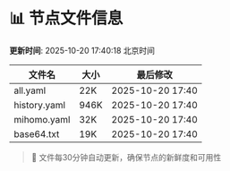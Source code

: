# 📊 节点文件信息

**更新时间**: 2025-10-20 17:40:18 北京时间

| 文件名 | 大小 | 最后修改 |
|--------|------|----------|
| all.yaml | 22K | 2025-10-20 17:40 |
| history.yaml | 946K | 2025-10-20 17:40 |
| mihomo.yaml | 32K | 2025-10-20 17:40 |
| base64.txt | 19K | 2025-10-20 17:40 |

> 🔄 文件每30分钟自动更新，确保节点的新鲜度和可用性
